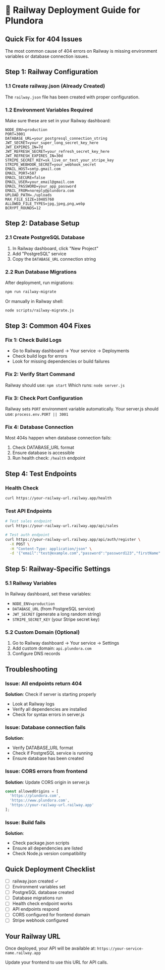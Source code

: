 # 🚂 Railway Deployment Guide for Plundora

## Quick Fix for 404 Issues

The most common cause of 404 errors on Railway is missing environment variables or database connection issues.

## Step 1: Railway Configuration

### 1.1 Create railway.json (Already Created)
The `railway.json` file has been created with proper configuration.

### 1.2 Environment Variables Required
Make sure these are set in your Railway dashboard:

```env
NODE_ENV=production
PORT=3001
DATABASE_URL=your_postgresql_connection_string
JWT_SECRET=your_super_long_secret_key_here
JWT_EXPIRES_IN=7d
JWT_REFRESH_SECRET=your_refresh_secret_key_here
JWT_REFRESH_EXPIRES_IN=30d
STRIPE_SECRET_KEY=sk_live_or_test_your_stripe_key
STRIPE_WEBHOOK_SECRET=your_webhook_secret
EMAIL_HOST=smtp.gmail.com
EMAIL_PORT=587
EMAIL_SECURE=false
EMAIL_USER=your_email@gmail.com
EMAIL_PASSWORD=your_app_password
EMAIL_FROM=noreply@plundora.com
UPLOAD_PATH=./uploads
MAX_FILE_SIZE=10485760
ALLOWED_FILE_TYPES=jpg,jpeg,png,webp
BCRYPT_ROUNDS=12
```

## Step 2: Database Setup

### 2.1 Create PostgreSQL Database
1. In Railway dashboard, click "New Project"
2. Add "PostgreSQL" service
3. Copy the `DATABASE_URL` connection string

### 2.2 Run Database Migrations
After deployment, run migrations:
```bash
npm run railway-migrate
```

Or manually in Railway shell:
```bash
node scripts/railway-migrate.js
```

## Step 3: Common 404 Fixes

### Fix 1: Check Build Logs
- Go to Railway dashboard → Your service → Deployments
- Check build logs for errors
- Look for missing dependencies or build failures

### Fix 2: Verify Start Command
Railway should use: `npm start`
Which runs: `node server.js`

### Fix 3: Check Port Configuration
Railway sets `PORT` environment variable automatically.
Your server.js should use: `process.env.PORT || 3001`

### Fix 4: Database Connection
Most 404s happen when database connection fails:
1. Check DATABASE_URL format
2. Ensure database is accessible
3. Run health check: `/health` endpoint

## Step 4: Test Endpoints

### Health Check
```bash
curl https://your-railway-url.railway.app/health
```

### Test API Endpoints
```bash
# Test sales endpoint
curl https://your-railway-url.railway.app/api/sales

# Test auth endpoint
curl https://your-railway-url.railway.app/api/auth/register \
  -X POST \
  -H "Content-Type: application/json" \
  -d '{"email":"test@example.com","password":"password123","firstName":"Test","lastName":"User"}'
```

## Step 5: Railway-Specific Settings

### 5.1 Railway Variables
In Railway dashboard, set these variables:
- `NODE_ENV=production`
- `DATABASE_URL` (from PostgreSQL service)
- `JWT_SECRET` (generate a long random string)
- `STRIPE_SECRET_KEY` (your Stripe secret key)

### 5.2 Custom Domain (Optional)
1. Go to Railway dashboard → Your service → Settings
2. Add custom domain: `api.plundora.com`
3. Configure DNS records

## Troubleshooting

### Issue: All endpoints return 404
**Solution**: Check if server is starting properly
- Look at Railway logs
- Verify all dependencies are installed
- Check for syntax errors in server.js

### Issue: Database connection fails
**Solution**: 
- Verify DATABASE_URL format
- Check if PostgreSQL service is running
- Ensure database has been created

### Issue: CORS errors from frontend
**Solution**: Update CORS origin in server.js
```javascript
const allowedOrigins = [
  'https://plundora.com',
  'https://www.plundora.com',
  'https://your-railway-url.railway.app'
];
```

### Issue: Build fails
**Solution**:
- Check package.json scripts
- Ensure all dependencies are listed
- Check Node.js version compatibility

## Quick Deployment Checklist

- [ ] railway.json created ✓
- [ ] Environment variables set
- [ ] PostgreSQL database created
- [ ] Database migrations run
- [ ] Health check endpoint works
- [ ] API endpoints respond
- [ ] CORS configured for frontend domain
- [ ] Stripe webhook configured

## Your Railway URL
Once deployed, your API will be available at:
`https://your-service-name.railway.app`

Update your frontend to use this URL for API calls.
